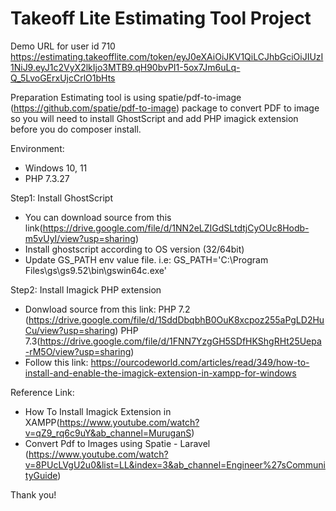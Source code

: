 # Takeoff Lite Estimating Tool Project

Demo URL for user id 710
https://estimating.takeofflite.com/token/eyJ0eXAiOiJKV1QiLCJhbGciOiJIUzI1NiJ9.eyJ1c2VyX2lkIjo3MTB9.qH90bvPI1-5ox7Jm6uLq-Q_5LvoGErxUjcCrlO1bHts

Preparation
Estimating tool is using spatie/pdf-to-image (https://github.com/spatie/pdf-to-image) package to convert PDF to image so you will need to install GhostScript and add PHP imagick extension before you do composer install.

Environment: 
- Windows 10, 11
- PHP 7.3.27

Step1: Install GhostScript
- You can download source from this link(https://drive.google.com/file/d/1NN2eLZIGdSLtdtjCyOUc8Hodb-m5vUyI/view?usp=sharing)
- Install ghostscript according to OS version (32/64bit)
- Update GS_PATH env value file. i.e: GS_PATH='C:\Program Files\gs\gs9.52\bin\gswin64c.exe'

Step2: Install Imagick PHP extension
- Donwload source from this link:
PHP 7.2 (https://drive.google.com/file/d/1SddDbqbhB0OuK8xcpoz255aPgLD2HuCu/view?usp=sharing)
PHP 7.3(https://drive.google.com/file/d/1FNN7YzgGH5SDfHKShgRHt25Uepa-rM5O/view?usp=sharing)
- Follow this link: https://ourcodeworld.com/articles/read/349/how-to-install-and-enable-the-imagick-extension-in-xampp-for-windows

Reference Link: 
- How To Install Imagick Extension in XAMPP(https://www.youtube.com/watch?v=qZ9_rq6c9uY&ab_channel=MuruganS)
- Convert Pdf to Images using Spatie - Laravel (https://www.youtube.com/watch?v=8PUcLVgU2u0&list=LL&index=3&ab_channel=Engineer%27sCommunityGuide)


Thank you!
